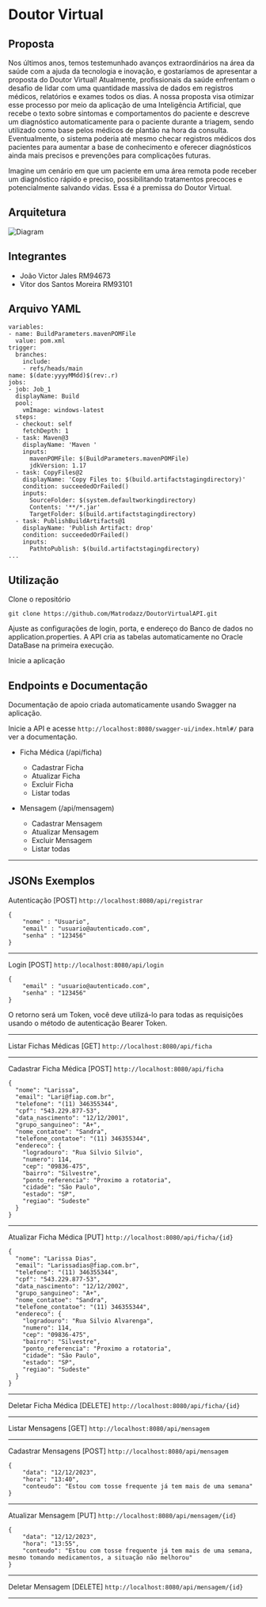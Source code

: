 # Doutor Virtual
## Proposta
Nos últimos anos, temos testemunhado avanços extraordinários na área da saúde com a ajuda da tecnologia e inovação, e gostaríamos de apresentar a proposta do Doutor Virtual!
Atualmente, profissionais da saúde enfrentam o desafio de lidar com uma quantidade massiva de dados em registros médicos, relatórios e exames todos os dias. A nossa proposta visa otimizar esse processo por meio da aplicação de uma Inteligência Artificial, que recebe o texto sobre sintomas e comportamentos do paciente e descreve um diagnóstico automaticamente para o paciente durante a triagem, sendo utilizado como base pelos médicos de plantão na hora da consulta. Eventualmente, o sistema poderia até mesmo checar registros médicos dos pacientes para aumentar a base de conhecimento e oferecer diagnósticos ainda mais precisos e prevenções para complicações futuras.

Imagine um cenário em que um paciente em uma área remota pode receber um diagnóstico rápido e preciso, possibilitando tratamentos precoces e potencialmente salvando vidas. Essa é a premissa do Doutor Virtual.


## Arquitetura
![Diagram](https://i.imgur.com/dII7CLz.png)

## Integrantes
* João Victor Jales RM94673
* Vitor dos Santos Moreira RM93101

## Arquivo YAML
```
variables:
- name: BuildParameters.mavenPOMFile
  value: pom.xml
trigger:
  branches:
    include:
    - refs/heads/main
name: $(date:yyyyMMdd)$(rev:.r)
jobs:
- job: Job_1
  displayName: Build
  pool:
    vmImage: windows-latest
  steps:
  - checkout: self
    fetchDepth: 1
  - task: Maven@3
    displayName: 'Maven '
    inputs:
      mavenPOMFile: $(BuildParameters.mavenPOMFile)
      jdkVersion: 1.17
  - task: CopyFiles@2
    displayName: 'Copy Files to: $(build.artifactstagingdirectory)'
    condition: succeededOrFailed()
    inputs:
      SourceFolder: $(system.defaultworkingdirectory)
      Contents: '**/*.jar'
      TargetFolder: $(build.artifactstagingdirectory)
  - task: PublishBuildArtifacts@1
    displayName: 'Publish Artifact: drop'
    condition: succeededOrFailed()
    inputs:
      PathtoPublish: $(build.artifactstagingdirectory)
...

```

## Utilização

Clone o repositório

`git clone https://github.com/Matrodazz/DoutorVirtualAPI.git`

Ajuste as configurações de login, porta, e endereço do Banco de dados no application.properties.
A API cria as tabelas automaticamente no Oracle DataBase na primeira execução.

Inicie a aplicação

## Endpoints e Documentação
Documentação de apoio criada automaticamente usando Swagger na aplicação.

Inicie a API e acesse `http://localhost:8080/swagger-ui/index.html#/` para ver a documentação.

* Ficha Médica (/api/ficha)
    * Cadastrar Ficha
    * Atualizar Ficha
    * Excluir Ficha
    * Listar todas
    
* Mensagem (/api/mensagem)
    * Cadastrar Mensagem
    * Atualizar Mensagem
    * Excluir Mensagem
    * Listar todas
---


## JSONs Exemplos

Autenticação [POST]
`http://localhost:8080/api/registrar`

```
{
	"nome" : "Usuario",
	"email" : "usuario@autenticado.com",
	"senha" : "123456"
}
```

---

Login [POST]
`http://localhost:8080/api/login`

```
{
	"email" : "usuario@autenticado.com",
	"senha" : "123456"
}
```
O retorno será um Token, você deve utilizá-lo para todas as requisições usando o método de autenticação Bearer Token.

---

Listar Fichas Médicas [GET]
`http://localhost:8080/api/ficha`

---

Cadastrar Ficha Médica [POST]
`http://localhost:8080/api/ficha`

```
{
  "nome": "Larissa",
  "email": "Lari@fiap.com.br",
  "telefone": "(11) 346355344",
  "cpf": "543.229.877-53",
  "data_nascimento": "12/12/2001",
  "grupo_sanguineo": "A+",
  "nome_contatoe": "Sandra",
  "telefone_contatoe": "(11) 346355344",
  "endereco": {
    "logradouro": "Rua Silvio Silvio",
	"numero": 114,
	"cep": "09836-475",
	"bairro": "Silvestre",
	"ponto_referencia": "Proximo a rotatoria",
	"cidade": "São Paulo",
	"estado": "SP",
	"regiao": "Sudeste"
  }
}
```

---

Atualizar Ficha Médica [PUT]
`http://localhost:8080/api/ficha/{id}`

```
{
  "nome": "Larissa Dias",
  "email": "Larissadias@fiap.com.br",
  "telefone": "(11) 346355344",
  "cpf": "543.229.877-53",
  "data_nascimento": "12/12/2002",
  "grupo_sanguineo": "A+",
  "nome_contatoe": "Sandra",
  "telefone_contatoe": "(11) 346355344",
  "endereco": {
    "logradouro": "Rua Silvio Alvarenga",
	"numero": 114,
	"cep": "09836-475",
	"bairro": "Silvestre",
	"ponto_referencia": "Proximo a rotatoria",
	"cidade": "São Paulo",
	"estado": "SP",
	"regiao": "Sudeste"
  }
}
```

---

Deletar Ficha Médica [DELETE]
`http://localhost:8080/api/ficha/{id}`

---


Listar Mensagens [GET]
`http://localhost:8080/api/mensagem`

---

Cadastrar Mensagens [POST]
`http://localhost:8080/api/mensagem`

```
{
    "data": "12/12/2023",
    "hora": "13:40",
    "conteudo": "Estou com tosse frequente já tem mais de uma semana"
}
```

---

Atualizar Mensagem [PUT]
`http://localhost:8080/api/mensagem/{id}`

```
{
    "data": "12/12/2023",
    "hora": "13:55",
    "conteudo": "Estou com tosse frequente já tem mais de uma semana, mesmo tomando medicamentos, a situação não melhorou"
}
```

---

Deletar Mensagem [DELETE]
`http://localhost:8080/api/mensagem/{id}`

---


